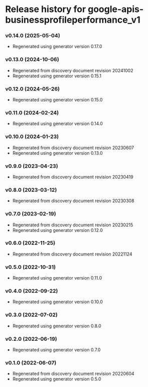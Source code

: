 # Release history for google-apis-businessprofileperformance_v1

### v0.14.0 (2025-05-04)

* Regenerated using generator version 0.17.0

### v0.13.0 (2024-10-06)

* Regenerated from discovery document revision 20241002
* Regenerated using generator version 0.15.1

### v0.12.0 (2024-05-26)

* Regenerated using generator version 0.15.0

### v0.11.0 (2024-02-24)

* Regenerated using generator version 0.14.0

### v0.10.0 (2024-01-23)

* Regenerated from discovery document revision 20230607
* Regenerated using generator version 0.13.0

### v0.9.0 (2023-04-23)

* Regenerated from discovery document revision 20230419

### v0.8.0 (2023-03-12)

* Regenerated from discovery document revision 20230308

### v0.7.0 (2023-02-19)

* Regenerated from discovery document revision 20230215
* Regenerated using generator version 0.12.0

### v0.6.0 (2022-11-25)

* Regenerated from discovery document revision 20221124

### v0.5.0 (2022-10-31)

* Regenerated using generator version 0.11.0

### v0.4.0 (2022-09-22)

* Regenerated using generator version 0.10.0

### v0.3.0 (2022-07-02)

* Regenerated using generator version 0.8.0

### v0.2.0 (2022-06-19)

* Regenerated using generator version 0.7.0

### v0.1.0 (2022-06-07)

* Regenerated from discovery document revision 20220604
* Regenerated using generator version 0.5.0

